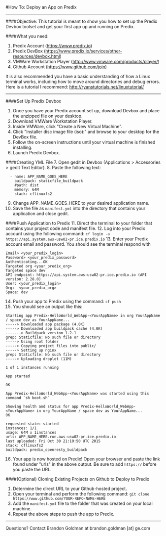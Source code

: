 #How To: Deploy an App on Predix

----

####Objective:
This tutorial is meant to show you how to set up the Predix Devbox toolset and get your first app up and running on Predix.

####What you need:
1. Predix Account (https://www.predix.io)
2. Predix DevBox (https://www.predix.io/services/other-resources/devbox.html)
3. VMWare Workstation Player (http://www.vmware.com/products/player/)
4. Github Account (https://www.github.com/join)

It is also recommended you have a basic understanding of how a Linux terminal works, including how to move around directories and debug errors. Here is a tutorial I recommend: http://ryanstutorials.net/linuxtutorial/

----

####Set Up Predix Devbox
1. Once you have your Predix account set up, download Devbox and place the unzipped file on your desktop.
2. Download VMWare Workstation Player.
3. Inside VMWare, click "Create a New Virtual Machine".
4. Click "Installer disc image file (iso):" and browse to your desktop for the DevBox file.
5. Follow the on-screen instructions until your virtual machine is finished installing.
6. Launch Predix Devbox.

####Creating YML File
7. Open gedit in Devbox (Applications > Accessories > gedit Text Editor).
8. Paste the following text:
```applications:
  - name: APP_NAME_GOES_HERE
    buildpack: staticfile_buildpack 
    #path: dist
    memory: 64M
    stack: cflinuxfs2
```
9. Change APP_NAME_GOES_HERE to your desired application name.
10. Save the file as ```manifest.yml``` into the directory that contains your application and close gedit.

####Push Application to Predix
11. Direct the terminal to your folder that contains your project code and manifest file.
12. Log into your Predix account using the following command: 
```cf login -a https://api.system.aws-usw02-pr.ice.predix.io```
13. Enter your Predix account email and password. You should see the terminal respond with
```
Email> <your_predix_login>
Password> <your_predix_password> 
Authenticating...OK 
Targeted org <your_predix_org> 
Targeted space dev     
API endpoint: https://api.system.aws-usw02-pr.ice.predix.io (API version: 2.28.0)   
User: <your_predix_login> 
Org:  <your_predix_org>  
Space: dev
```
14. Push your app to Predix using the command: ```cf push```
15. You should see an output like this:
```
Starting app Predix-HelloWorld_WebApp-<YourAppName> in org YourAppName / space dev as YourAppName...
-----> Downloaded app package (4.0K)
-----> Downloaded app buildpack cache (4.0K)
-------> Buildpack version 1.2.1
grep: Staticfile: No such file or directory
-----> Using root folder
-----> Copying project files into public/
-----> Setting up nginx
grep: Staticfile: No such file or directory
-----> Uploading droplet (11M)
 
1 of 1 instances running
 
App started
 
OK
 
App Predix-HelloWorld_WebApp-<YourAppName> was started using this command `sh boot.sh`
 
Showing health and status for app Predix-HelloWorld_WebApp-<YourAppName> in org YourAppName / space dev as YourAppName...
OK
 
requested state: started
instances: 1/1
usage: 64M x 1instances
urls: APP_NAME_HERE.run.aws-usw02-pr.ice.predix.io
last uploaded: Fri Oct 30 21:10:50 UTC 2015
stack: cflinuxfs2
buildpack: predix_openresty_buildpack
```
16. Your app is now hosted on Predix! Open your browser and paste the link found under "urls" in the above output. Be sure to add ```https://``` before you paste the URL.

####(Optional) Cloning Existing Projects on Github to Deploy to Predix
1. Determine the direct URL to your Github-hosted project.
2. Open your terminal and perform the following command: 
```git clone https://www.github.com/YOUR-REPO-NAME-HERE```
3. Add the ```manifest.yml``` file to the folder that was created on your local machine.
4. Repeat the above steps to push the app to Predix.

-----

Questions? Contact Brandon Goldman at brandon.goldman [at] ge.com
